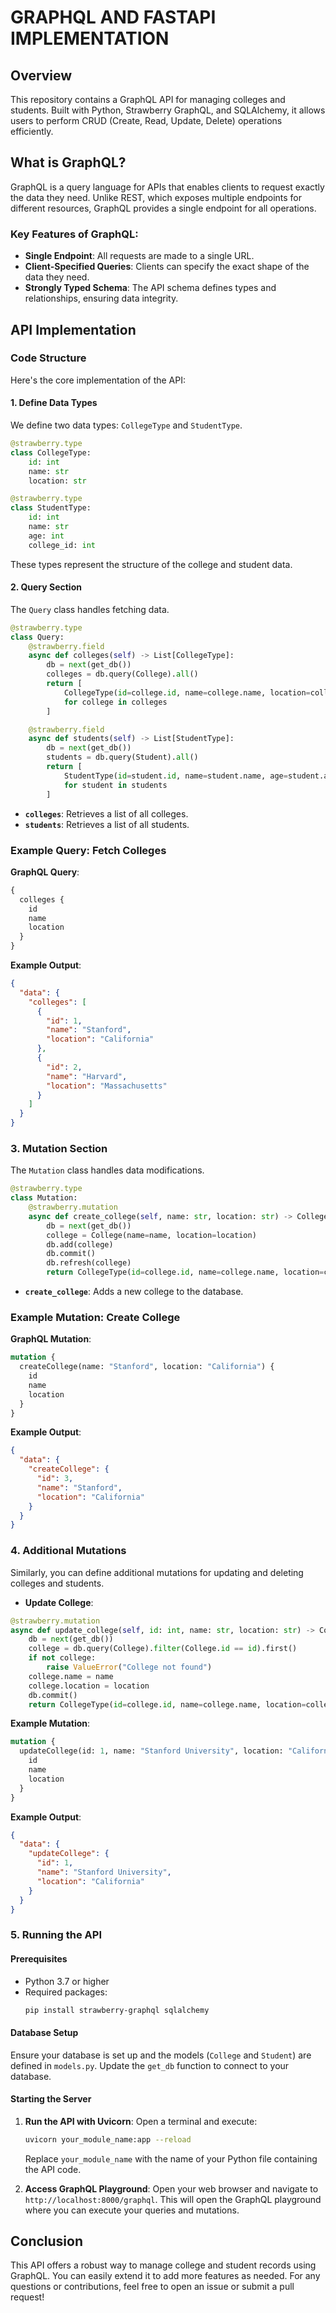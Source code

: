 
# GRAPHQL AND FASTAPI IMPLEMENTATION

## Overview

This repository contains a GraphQL API for managing colleges and students. Built with Python, Strawberry GraphQL, and SQLAlchemy, it allows users to perform CRUD (Create, Read, Update, Delete) operations efficiently.

## What is GraphQL?

GraphQL is a query language for APIs that enables clients to request exactly the data they need. Unlike REST, which exposes multiple endpoints for different resources, GraphQL provides a single endpoint for all operations.

### Key Features of GraphQL:

- **Single Endpoint**: All requests are made to a single URL.
- **Client-Specified Queries**: Clients can specify the exact shape of the data they need.
- **Strongly Typed Schema**: The API schema defines types and relationships, ensuring data integrity.

## API Implementation

### Code Structure

Here's the core implementation of the API:

#### 1. Define Data Types

We define two data types: `CollegeType` and `StudentType`.

```python
@strawberry.type
class CollegeType:
    id: int
    name: str
    location: str

@strawberry.type
class StudentType:
    id: int
    name: str
    age: int
    college_id: int
```


These types represent the structure of the college and student data.

#### 2. Query Section

The `Query` class handles fetching data.

```python
@strawberry.type
class Query:
    @strawberry.field
    async def colleges(self) -> List[CollegeType]:
        db = next(get_db())
        colleges = db.query(College).all()
        return [
            CollegeType(id=college.id, name=college.name, location=college.location)
            for college in colleges
        ]

    @strawberry.field
    async def students(self) -> List[StudentType]:
        db = next(get_db())
        students = db.query(Student).all()
        return [
            StudentType(id=student.id, name=student.name, age=student.age, college_id=student.college_id)
            for student in students
        ]
```

- **`colleges`**: Retrieves a list of all colleges.
- **`students`**: Retrieves a list of all students.

### Example Query: Fetch Colleges

**GraphQL Query**:

```graphql
{
  colleges {
    id
    name
    location
  }
}
```

**Example Output**:

```json
{
  "data": {
    "colleges": [
      {
        "id": 1,
        "name": "Stanford",
        "location": "California"
      },
      {
        "id": 2,
        "name": "Harvard",
        "location": "Massachusetts"
      }
    ]
  }
}
```

### 3. Mutation Section

The `Mutation` class handles data modifications.

```python
@strawberry.type
class Mutation:
    @strawberry.mutation
    async def create_college(self, name: str, location: str) -> CollegeType:
        db = next(get_db())
        college = College(name=name, location=location)
        db.add(college)
        db.commit()
        db.refresh(college)
        return CollegeType(id=college.id, name=college.name, location=college.location)
```

- **`create_college`**: Adds a new college to the database.

### Example Mutation: Create College

**GraphQL Mutation**:

```graphql
mutation {
  createCollege(name: "Stanford", location: "California") {
    id
    name
    location
  }
}
```

**Example Output**:

```json
{
  "data": {
    "createCollege": {
      "id": 3,
      "name": "Stanford",
      "location": "California"
    }
  }
}
```

### 4. Additional Mutations

Similarly, you can define additional mutations for updating and deleting colleges and students.

- **Update College**:

```python
@strawberry.mutation
async def update_college(self, id: int, name: str, location: str) -> CollegeType:
    db = next(get_db())
    college = db.query(College).filter(College.id == id).first()
    if not college:
        raise ValueError("College not found")
    college.name = name
    college.location = location
    db.commit()
    return CollegeType(id=college.id, name=college.name, location=college.location)
```

**Example Mutation**:

```graphql
mutation {
  updateCollege(id: 1, name: "Stanford University", location: "California") {
    id
    name
    location
  }
}
```

**Example Output**:

```json
{
  "data": {
    "updateCollege": {
      "id": 1,
      "name": "Stanford University",
      "location": "California"
    }
  }
}
```

### 5. Running the API

#### Prerequisites

- Python 3.7 or higher
- Required packages:
  ```bash
  pip install strawberry-graphql sqlalchemy
  ```

#### Database Setup

Ensure your database is set up and the models (`College` and `Student`) are defined in `models.py`. Update the `get_db` function to connect to your database.

#### Starting the Server

1. **Run the API with Uvicorn**:
   Open a terminal and execute:

   ```bash
   uvicorn your_module_name:app --reload
   ```

   Replace `your_module_name` with the name of your Python file containing the API code.

2. **Access GraphQL Playground**:
   Open your web browser and navigate to `http://localhost:8000/graphql`. This will open the GraphQL playground where you can execute your queries and mutations.

## Conclusion

This API offers a robust way to manage college and student records using GraphQL. You can easily extend it to add more features as needed. For any questions or contributions, feel free to open an issue or submit a pull request!

```
